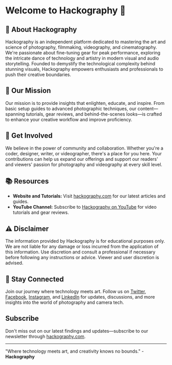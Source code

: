 # Welcome to Hackography 👋

## 📸 About Hackography

Hackography is an independent platform dedicated to mastering the art and science of photography, filmmaking, videography, and cinematography. We're passionate about fine-tuning gear for peak performance, exploring the intricate dance of technology and artistry in modern visual and audio storytelling. Founded to demystify the technological complexity behind stunning visuals, Hackography empowers enthusiasts and professionals to push their creative boundaries.

## 🌟 Our Mission

Our mission is to provide insights that enlighten, educate, and inspire. From basic setup guides to advanced photographic techniques, our content—spanning tutorials, gear reviews, and behind-the-scenes looks—is crafted to enhance your creative workflow and improve proficiency.

## 🙌 Get Involved

We believe in the power of community and collaboration. Whether you're a coder, designer, writer, or videographer, there's a place for you here. Your contributions can help us expand our offerings and support our readers' and viewers' passion for photography and videography at every skill level.

## 📚 Resources

- **Website and Tutorials:** Visit [hackography.com](https://hackography.com) for our latest articles and guides.
- **YouTube Channel:** Subscribe to [Hackography on YouTube](https://www.youtube.com/channel/UC2xZucdUyEaIhB1rXSGODfQ) for video tutorials and gear reviews.

## ⚠️ Disclaimer

The information provided by Hackography is for educational purposes only. We are not liable for any damage or loss incurred from the application of this information. Use discretion and consult a professional if necessary before following any instructions or advice. Viewer and user discretion is advised.

## 💬 Stay Connected

Join our journey where technology meets art. Follow us on [Twitter](https://twitter.com/hackographycom), [Facebook](https://www.facebook.com/hackographycom/), [Instagram](https://www.instagram.com/hackographycom/), and [LinkedIn](https://linkedin.com/company/hackography) for updates, discussions, and more insights into the world of photography and camera tech.

## Subscribe

Don't miss out on our latest findings and updates—subscribe to our newsletter through [hackography.com](https://hackography.com).

---

"Where technology meets art, and creativity knows no bounds." - **Hackography**
